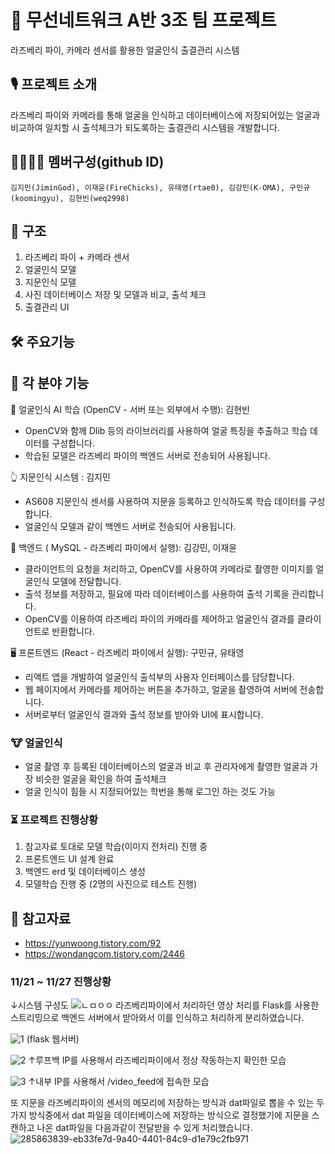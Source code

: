 # 🤖 무선네트워크 A반 3조 팀 프로젝트
라즈베리 파이, 카메라 센서를 활용한 얼굴인식 출결관리 시스템

## 🎙️ 프로젝트 소개
라즈베리 파이와 카메라를 통해 얼굴을 인식하고 데이터베이스에 저장되어있는 얼굴과 비교하여 일치할 시
출석체크가 되도록하는 출결관리 시스템을 개발합니다.

## 👨‍👩‍👦‍👦 멤버구성(github ID)
``` 
김지민(JiminGod), 이재윤(FireChicks), 유태영(rtae0), 김강민(K-OMA), 구민규(koomingyu), 김현빈(weq2998)
```


## 📕 구조
1. 라즈베리 파이 + 카메라 센서
2. 얼굴인식 모델
3. 지문인식 모델
4. 사진 데이터베이스 저장 및 모델과 비교, 출석 체크
5. 출결관리 UI

## 🛠️ 주요기능

## 🔨 각 분야 기능

🧠 얼굴인식 AI 학습 (OpenCV - 서버 또는 외부에서 수행): 김현빈

- OpenCV와 함께 Dlib 등의 라이브러리를 사용하여 얼굴 특징을 추출하고 학습 데이터를 구성합니다.
- 학습된 모델은 라즈베리 파이의 백엔드 서버로 전송되어 사용됩니다.

👆 지문인식 시스템 : 김지민
- AS608 지문인식 센서를 사용하여 지문을 등록하고 인식하도록 학습 데이터를 구성합니다.
- 얼굴인식 모델과 같이 백엔드 서버로 전송되어 사용됩니다.

💾 백엔드 ( MySQL - 라즈베리 파이에서 실행): 김강민, 이재윤

- 클라이언트의 요청을 처리하고, OpenCV를 사용하여 카메라로 촬영한 이미지를 얼굴인식 모델에 전달합니다.
- 출석 정보를 저장하고, 필요에 따라 데이터베이스를 사용하여 출석 기록을 관리합니다.
- OpenCV를 이용하여 라즈베리 파이의 카메라를 제어하고 얼굴인식 결과를 클라이언트로 반환합니다.
  

🖥 프론트엔드 (React - 라즈베리 파이에서 실행): 구민규, 유태영

- 리액트 앱을 개발하여 얼굴인식 출석부의 사용자 인터페이스를 담당합니다.
- 웹 페이지에서 카메라를 제어하는 버튼을 추가하고, 얼굴을 촬영하여 서버에 전송합니다.
- 서버로부터 얼굴인식 결과와 출석 정보를 받아와 UI에 표시합니다.


### 🐮 얼굴인식
- 얼굴 촬영 후 등록된 데이터베이스의 얼굴과 비교 후 관리자에게 촬영한 얼굴과 가장 비슷한 얼굴을 확인을 하여 출석체크
- 얼굴 인식이 힘들 시 지정되어있는 학번을 통해 로그인 하는 것도 가능

### ⏳ 프로젝트 진행상황
1. 참고자료 토대로 모델 학습(이미지 전처리) 진행 중
2. 프론트엔드 UI 설계 완료
3. 백엔드 erd 및 데이터베이스 생성
4. 모델학습 진행 중 (2명의 사진으로 테스트 진행)


## 📜 참고자료
- https://yunwoong.tistory.com/92
- https://wondangcom.tistory.com/2446

### 11/21 ~ 11/27 진행상황
↓시스템 구성도
![ㄴㅁㅇㅇ](https://github.com/JiminGod/WirelessNetwork/assets/129360388/acdcba43-178a-4875-8cec-cf425714485e)
라즈베리파이에서 처리하던 영상 처리를 Flask를 사용한 스트리밍으로 백엔드 서버에서 받아와서 이를 인식하고 처리하게 분리하였습니다.
<br/>

![1](https://github.com/JiminGod/WirelessNetwork/assets/129360388/130a1266-b4ba-4ac3-8bbe-091d0883d433)
(flask 웹서버)
<br/>

![2](https://github.com/JiminGod/WirelessNetwork/assets/129360388/6757c48b-ebe8-451b-899f-df039b2549a3)
↑루프백 IP를 사용해서 라즈베리파이에서 정상 작동하는지 확인한 모습
<br/>

![3](https://github.com/JiminGod/WirelessNetwork/assets/129360388/7519c330-a80e-4cea-9ff7-05375e70fd87)
↑내부 IP를 사용해서 /video_feed에 접속한 모습
<br/>

또 지문을 라즈베리파이의 센서의 메모리에 저장하는 방식과 dat파일로 뽑을 수 있는 두가지 방식중에서 dat 파일을 데이터베이스에 저장하는 방식으로 결정했기에 지문을 스캔하고 나온 dat파일을 다음과같이 전달받을 수 있게 처리했습니다.
![285863839-eb33fe7d-9a40-4401-84c9-d1e79c2fb971](https://github.com/JiminGod/WirelessNetwork/assets/129360388/ec6a7d83-9928-4f84-af3a-2218dfcdd1db)







